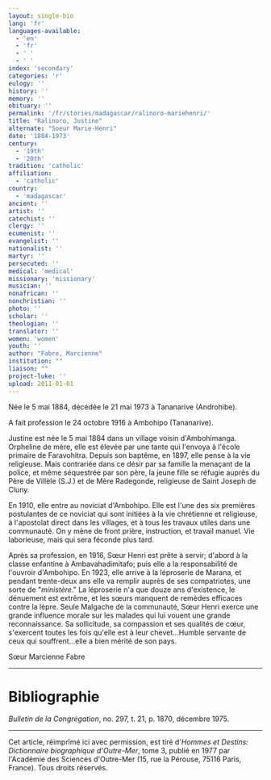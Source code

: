 ```yaml
---
layout: single-bio
lang: 'fr'
languages-available:
  - 'en'
  - 'fr'
  - ' '
  - ' '
index: 'secondary'
categories: 'r'
eulogy: ''
history: ''
memory: ''
obituary: ''
permalink: '/fr/stories/madagascar/ralinoro-mariehenri/'
title: "Ralinoro, Justine"
alternate: "Soeur Marie-Henri"
date: '1884-1973'
century:
  - '19th'
  - '20th'
tradition: 'catholic'
affiliation:
  - 'catholic'
country:
  - 'madagascar'
ancient: ''
artist: ''
catechist: ''
clergy: ''
ecumenist: ''
evangelist: ''
nationalist: ''
martyr: ''
persecuted: ''
medical: 'medical'
missionary: 'missionary'
musician: ''
nonafrican: ''
nonchristian: ''
photo: ''
scholar: ''
theologian: ''
translator: ''
women: 'women'
youth: ''
author: "Fabre, Marcienne"
institution: ""
liaison: ""
project-luke: ''
upload: 2011-01-01
---
```




Née le 5 mai 1884, décédée le 21 mai 1973 à Tananarive (Androhibe).

A fait profession le 24 octobre 1916 à Ambohipo (Tananarive).

Justine est née le 5 mai 1884 dans un village voisin d'Ambohimanga. Orpheline de mère, elle est élevée par une tante qui l'envoya à l'école primaire de Faravohitra. Depuis son baptême, en 1897, elle pense à la vie religieuse. Mais contrariée dans ce désir par sa famille la menaçant de la police, et même séquestrée par son père, la jeune fille se réfugie auprès du Père de Villèle (S.J.) et de Mère Radegonde, religieuse de Saint Joseph de Cluny.

En 1910, elle entre au noviciat d'Ambohipo. Elle est l'une des six premières postulantes de ce noviciat qui sont initiées à la vie chrétienne et religieuse, à l'apostolat direct dans les villages, et à tous les travaux utiles dans une communauté. On y mène de front prière, instruction, et travail manuel. Vie laborieuse, mais qui sera féconde plus tard.

Après sa profession, en 1916, Sœur Henri est prête à servir; d'abord à la classe enfantine à Ambavahadimitafo; puis elle a la responsabilité de l'ouvroir d'Ambohipo. En 1923, elle arrive à la léproserie de Marana, et pendant trente-deux ans elle va remplir auprès de ses compatriotes, une sorte de "*ministère*." La léproserie n'a que douze ans d'existence, le dénuement est extrême, et les sœurs manquent de remèdes efficaces contre la lèpre. Seule Malgache de la communauté, Sœur Henri exerce une grande influence morale sur les malades qui lui vouent une grande reconnaissance. Sa sollicitude, sa compassion et ses qualités de cœur, s'exercent toutes les fois qu'elle est à leur chevet…Humble servante de ceux qui souffrent…elle a bien mérité de son pays.

Sœur Marcienne Fabre

---

# Bibliographie

*Bulletin de la Congrégation*, no. 297, t. 21, p. 1870, décembre 1975.

---

Cet article, réimprîmé ici avec permission, est tiré d'*Hommes et Destins: Dictionnaire biographique d'Outre-Mer*, tome 3, publié en 1977 par l'Académie des Sciences d'Outre-Mer (15, rue la Pérouse, 75116 Paris, France). Tous droits réservés.
